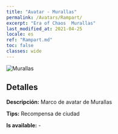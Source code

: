 ```yaml
---
title: "Avatar - Murallas"
permalink: /Avatars/Rampart/
excerpt: "Era of Chaos  Murallas"
last_modified_at: 2021-04-25
locale: es
ref: "Rampart.md"
toc: false
classes: wide
---
```

 ![Murallas](/images/a/avatarFrame_12.png)

## Detalles

 **Descripción:** Marco de avatar de Murallas 

 **Tips:** Recompensa de ciudad 

 **Is available:**  - 


